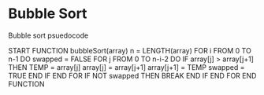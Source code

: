 # Bubble Sort

Bubble sort psuedocode

START
FUNCTION bubbleSort(array)
   n = LENGTH(array)
   FOR i FROM 0 TO n-1 DO
       swapped = FALSE
   FOR j FROM 0 TO n-i-2 DO
       IF array[j] > array[j+1] THEN
       TEMP = array[j]
       array[j] = array[j+1]
       array[j+1] = TEMP
       swapped = TRUE
       END IF
       END FOR
       IF NOT swapped THEN
      BREAK
      END IF
    END FOR
END FUNCTION
